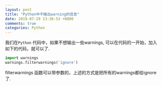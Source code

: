 ```yaml
---
layout: post
title: "Python中不输出warning的信息"
date: 2019-07-29 13:36:53 +0800
comments: true
categories: Python
---
```

我们在`Python` 代码中，如果不想输出一些warnings, 可以在代码的一开始，加入如下的代码，就可以了.

```py
import warnings
warnings.filterwarnings('ignore')
```
filterwarnings 函数可以带参数的，上述的方式是把所有的warnings都给ignore了.
